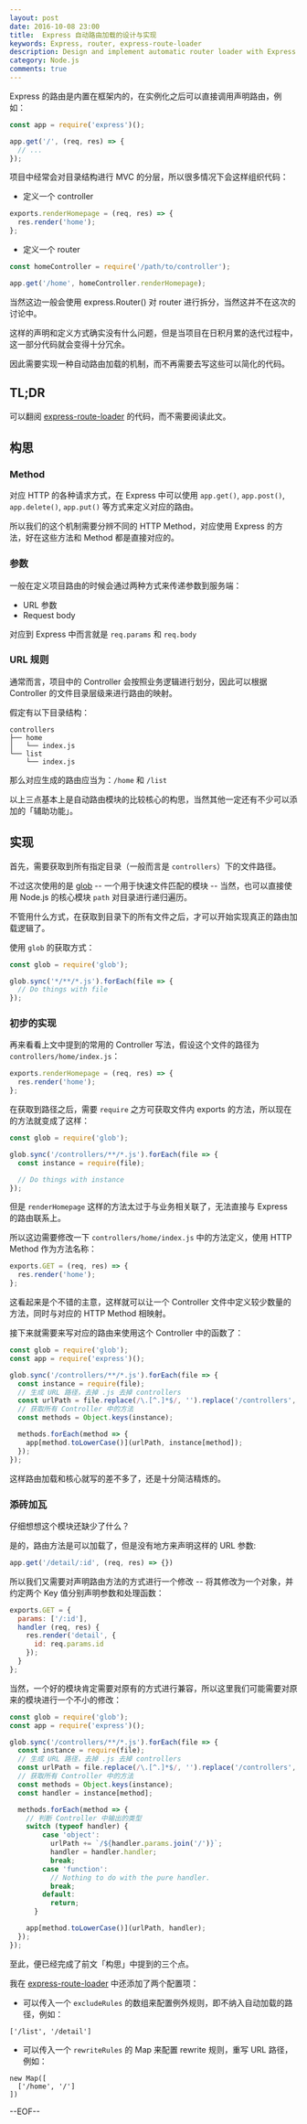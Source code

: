```yaml
---
layout: post
date: 2016-10-08 23:00
title:  Express 自动路由加载的设计与实现
keywords: Express, router, express-route-loader
description: Design and implement automatic router loader with Express
category: Node.js
comments: true
---
```


Express 的路由是内置在框架内的，在实例化之后可以直接调用声明路由，例如：

```js
const app = require('express')();

app.get('/', (req, res) => {
  // ...
});
```

项目中经常会对目录结构进行 MVC 的分层，所以很多情况下会这样组织代码：

- 定义一个 controller

```js
exports.renderHomepage = (req, res) => {
  res.render('home');
};
``` 

- 定义一个 router

```js
const homeController = require('/path/to/controller');

app.get('/home', homeController.renderHomepage);
```

当然这边一般会使用 express.Router() 对 router 进行拆分，当然这并不在这次的讨论中。

这样的声明和定义方式确实没有什么问题，但是当项目在日积月累的迭代过程中，这一部分代码就会变得十分冗余。

因此需要实现一种自动路由加载的机制，而不再需要去写这些可以简化的代码。


## TL;DR

可以翻阅 [express-route-loader](https://github.com/SFantasy/express-route-loader) 的代码，而不需要阅读此文。

## 构思

### Method 

对应 HTTP 的各种请求方式，在 Express 中可以使用 `app.get()`, `app.post()`, `app.delete()`, `app.put()` 等方式来定义对应的路由。

所以我们的这个机制需要分辨不同的 HTTP Method，对应使用 Express 的方法，好在这些方法和 Method 都是直接对应的。

### 参数

一般在定义项目路由的时候会通过两种方式来传递参数到服务端：

- URL 参数
- Request body

对应到 Express 中而言就是 `req.params` 和 `req.body`

### URL 规则

通常而言，项目中的 Controller 会按照业务逻辑进行划分，因此可以根据 Controller 的文件目录层级来进行路由的映射。

假定有以下目录结构：

```
controllers
├── home
│   └── index.js
└── list
    └── index.js
```

那么对应生成的路由应当为：`/home` 和 `/list`

以上三点基本上是自动路由模块的比较核心的构思，当然其他一定还有不少可以添加的「辅助功能」。

## 实现

首先，需要获取到所有指定目录（一般而言是 `controllers`）下的文件路径。

不过这次使用的是 [glob](https://www.npmjs.com/package/glob) -- 一个用于快速文件匹配的模块 -- 当然，也可以直接使用 Node.js 的核心模块 `path` 对目录进行递归遍历。

不管用什么方式，在获取到目录下的所有文件之后，才可以开始实现真正的路由加载逻辑了。

使用 `glob` 的获取方式：

```js
const glob = require('glob');

glob.sync('*/**/*.js').forEach(file => {
  // Do things with file
});
```

### 初步的实现

再来看看上文中提到的常用的 Controller 写法，假设这个文件的路径为 `controllers/home/index.js`：

```js
exports.renderHomepage = (req, res) => {
  res.render('home');
};
```

在获取到路径之后，需要 `require` 之方可获取文件内 exports 的方法，所以现在的方法就变成了这样：

```js
const glob = require('glob');

glob.sync('/controllers/**/*.js').forEach(file => {
  const instance = require(file);

  // Do things with instance
});
```

但是 `renderHomepage` 这样的方法太过于与业务相关联了，无法直接与 Express 的路由联系上。

所以这边需要修改一下 `controllers/home/index.js` 中的方法定义，使用 HTTP Method 作为方法名称：

```js
exports.GET = (req, res) => {
  res.render('home');
};
```

这看起来是个不错的主意，这样就可以让一个 Controller 文件中定义较少数量的方法，同时与对应的 HTTP Method 相映射。

接下来就需要来写对应的路由来使用这个 Controller 中的函数了：

```js
const glob = require('glob');
const app = require('express')();

glob.sync('/controllers/**/*.js').forEach(file => {
  const instance = require(file);
  // 生成 URL 路径，去掉 .js 去掉 controllers
  const urlPath = file.replace(/\.[^.]*$/, '').replace('/controllers', '');
  // 获取所有 Controller 中的方法
  const methods = Object.keys(instance);

  methods.forEach(method => {
    app[method.toLowerCase()](urlPath, instance[method]);
  });
});
```

这样路由加载和核心就写的差不多了，还是十分简洁精炼的。

### 添砖加瓦

仔细想想这个模块还缺少了什么？

是的，路由方法是可以加载了，但是没有地方来声明这样的 URL 参数:

```js
app.get('/detail/:id', (req, res) => {})
```

所以我们又需要对声明路由方法的方式进行一个修改 -- 将其修改为一个对象，并约定两个 Key 值分别声明参数和处理函数：

```js
exports.GET = {
  params: ['/:id'],
  handler (req, res) {
    res.render('detail', {
      id: req.params.id
    });
  }
};
```

当然，一个好的模块肯定需要对原有的方式进行兼容，所以这里我们可能需要对原来的模块进行一个不小的修改：

```js
const glob = require('glob');
const app = require('express')();

glob.sync('/controllers/**/*.js').forEach(file => {
  const instance = require(file);
  // 生成 URL 路径，去掉 .js 去掉 controllers
  const urlPath = file.replace(/\.[^.]*$/, '').replace('/controllers', '');
  // 获取所有 Controller 中的方法
  const methods = Object.keys(instance);
  const handler = instance[method];

  methods.forEach(method => {
    // 判断 Controller 中输出的类型
    switch (typeof handler) {
        case 'object':
          urlPath += `/${handler.params.join('/')}`;
          handler = handler.handler;
          break;
        case 'function':
          // Nothing to do with the pure handler.
          break;
        default:
          return;
      }

    app[method.toLowerCase()](urlPath, handler);
  });
});
```

至此，便已经完成了前文「构思」中提到的三个点。

我在 [express-route-loader](https://github.com/SFantasy/express-route-loader) 中还添加了两个配置项：

- 可以传入一个 `excludeRules` 的数组来配置例外规则，即不纳入自动加载的路径，例如：

```
['/list', '/detail']
```

- 可以传入一个 `rewriteRules` 的 Map 来配置 rewrite 规则，重写 URL 路径，例如：

```
new Map([
  ['/home', '/']
])
```

--EOF--
